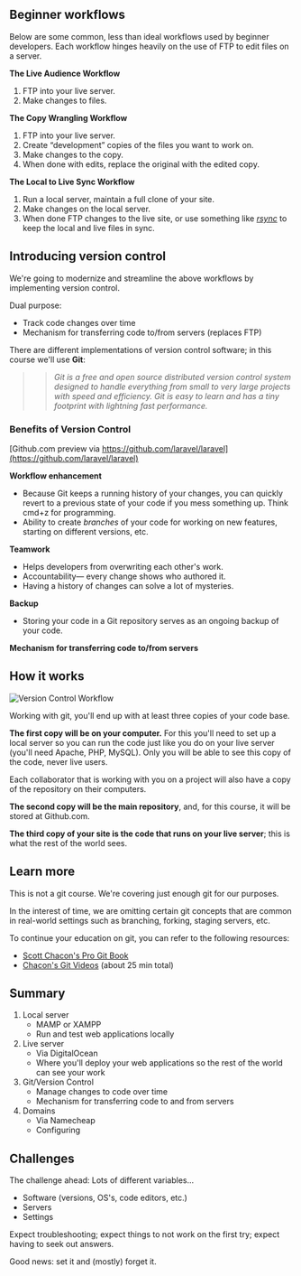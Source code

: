 ## Beginner workflows

Below are some common, less than ideal workflows used by beginner developers.
Each workflow hinges heavily on the use of FTP to edit files on a server.

__The Live Audience Workflow__

1. FTP into your live server.
2. Make changes to files.

__The Copy Wrangling Workflow__

1. FTP into your live server.
2. Create &ldquo;development&rdquo; copies of the files you want to work on.
3. Make changes to the copy.
4. When done with edits, replace the original with the edited copy.

__The Local to Live Sync Workflow__

1. Run a local server, maintain a full clone of your site.
2. Make changes on the local server.
3. When done FTP changes to the live site, or use something like [*rsync*](https://en.wikipedia.org/wiki/Rsync) to keep the local and live files in sync.




## Introducing version control

We're going to modernize and streamline the above workflows by implementing version control.

Dual purpose:
+ Track code changes over time
+ Mechanism for transferring code to/from servers (replaces FTP)

There are different implementations of version control software; in this course we'll use __Git__:

>> *Git is a free and open source distributed version control system designed to handle everything from small to very large projects with speed and efficiency. Git is easy to learn and has a tiny footprint with lightning fast performance.*

### Benefits of Version Control

[Github.com preview via https://github.com/laravel/laravel](https://github.com/laravel/laravel)

__Workflow enhancement__
+ Because Git keeps a running history of your changes, you can quickly revert to a previous state of your code if you mess something up. Think cmd+z for programming.
+ Ability to create *branches* of your code for working on new features, starting on different versions, etc.

__Teamwork__
+ Helps developers from overwriting each other's work.
+ Accountability&mdash; every change shows who authored it.
+ Having a history of changes can solve a lot of mysteries.

__Backup__
+ Storing your code in a Git repository serves as an ongoing backup of your code.

__Mechanism for transferring code to/from servers__


## How it works
<img src='http://making-the-internet.s3.amazonaws.com/vc-local-to-git-and-live-server-alternative@2x.png' style='max-width:540px;' alt='Version Control Workflow'>

Working with git, you'll end up with at least three copies of your code base.

__The first copy will be on your computer.__ For this you'll need to set up a local server so you can run the code just like you do on your live server (you'll need Apache, PHP, MySQL). Only you will be able to see this copy of the code, never live users.

Each collaborator that is working with you on a project will also have a copy of the repository on their computers.  

__The second copy will be the main repository__, and, for this course, it will be stored at Github.com.

__The third copy of your site is the code that runs on your live server__; this is what the rest of the world sees.




## Learn more

This is not a git course. We're covering just enough git for our purposes.

In the interest of time, we are omitting certain git concepts that are common in real-world settings such as branching, forking, staging servers, etc.

To continue your education on git, you can refer to the following resources:

+ [Scott Chacon's Pro Git Book](http://git-scm.com/book)
+ [Chacon's Git Videos](http://git-scm.com/videos) (about 25 min total)




## Summary

1. Local server
    + MAMP or XAMPP
    + Run and test web applications locally
2. Live server
    + Via DigitalOcean
    + Where you'll deploy your web applications so the rest of the world can see your work
3. Git/Version Control
    + Manage changes to code over time
    + Mechanism for transferring code to and from servers
4. Domains
    + Via Namecheap
    + Configuring




## Challenges

The challenge ahead: Lots of different variables...

+ Software (versions, OS's, code editors, etc.)
+ Servers
+ Settings

Expect troubleshooting; expect things to not work on the first try; expect having to seek out answers.

Good news: set it and (mostly) forget it.
